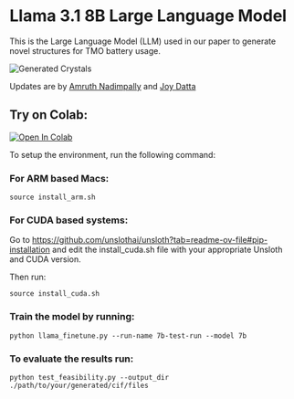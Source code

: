 # Llama 3.1 8B Large Language Model

This is the Large Language Model (LLM) used in our paper to generate novel structures for TMO battery usage.

![Generated Crystals](assets/structures.png)

Updates are by [Amruth Nadimpally](https://github.com/amruthn1) and [Joy Datta](https://github.com/joy1303125)

## Try on Colab:
<a target="_blank" href="https://colab.research.google.com/github/joy1303125/Generative-AI-for-battery-material/blob/main/LLM_for_TMO_materials/LLM_for_TMO_materials.ipynb">
  <img src="https://colab.research.google.com/assets/colab-badge.svg" alt="Open In Colab"/>
</a>

<br/>

To setup the environment, run the following command:

### For ARM based Macs:

```
source install_arm.sh
```

### For CUDA based systems:

Go to https://github.com/unslothai/unsloth?tab=readme-ov-file#pip-installation and edit the install_cuda.sh file with your appropriate Unsloth and CUDA version.

Then run:

```
source install_cuda.sh
```

### Train the model by running:

```
python llama_finetune.py --run-name 7b-test-run --model 7b
```

### To evaluate the results run:

```
python test_feasibility.py --output_dir ./path/to/your/generated/cif/files
```
